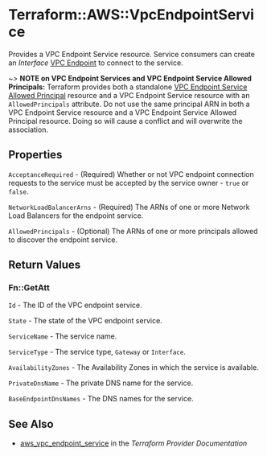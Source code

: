 # Terraform::AWS::VpcEndpointService

Provides a VPC Endpoint Service resource.
Service consumers can create an _Interface_ [VPC Endpoint](vpc_endpoint.html) to connect to the service.

~> **NOTE on VPC Endpoint Services and VPC Endpoint Service Allowed Principals:** Terraform provides
both a standalone [VPC Endpoint Service Allowed Principal](vpc_endpoint_service_allowed_principal.html) resource
and a VPC Endpoint Service resource with an `AllowedPrincipals` attribute. Do not use the same principal ARN in both
a VPC Endpoint Service resource and a VPC Endpoint Service Allowed Principal resource. Doing so will cause a conflict
and will overwrite the association.

## Properties

`AcceptanceRequired` - (Required) Whether or not VPC endpoint connection requests to the service must be accepted by the service owner - `true` or `false`.

`NetworkLoadBalancerArns` - (Required) The ARNs of one or more Network Load Balancers for the endpoint service.

`AllowedPrincipals` - (Optional) The ARNs of one or more principals allowed to discover the endpoint service.


## Return Values

### Fn::GetAtt

`Id` - The ID of the VPC endpoint service.

`State` - The state of the VPC endpoint service.

`ServiceName` - The service name.

`ServiceType` - The service type, `Gateway` or `Interface`.

`AvailabilityZones` - The Availability Zones in which the service is available.

`PrivateDnsName` - The private DNS name for the service.

`BaseEndpointDnsNames` - The DNS names for the service.

## See Also

* [aws_vpc_endpoint_service](https://www.terraform.io/docs/providers/aws/r/vpc_endpoint_service.html) in the _Terraform Provider Documentation_